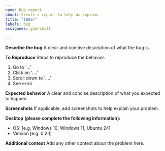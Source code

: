 ```yaml
---
name: Bug report
about: Create a report to help us improve
title: "[BUG]"
labels: bug
assignees: g3arshift

---
```


**Describe the bug**
A clear and concise description of what the bug is.

**To Reproduce**
Steps to reproduce the behavior:
1. Go to '...'
2. Click on '....'
3. Scroll down to '....'
4. See error

**Expected behavior**
A clear and concise description of what you expected to happen.

**Screenshots**
If applicable, add screenshots to help explain your problem.

**Desktop (please complete the following information):**
 - OS: [e.g. Windows 10, Windows 11, Ubuntu 24]
 - Version [e.g. 0.2.1]

**Additional context**
Add any other context about the problem here.
